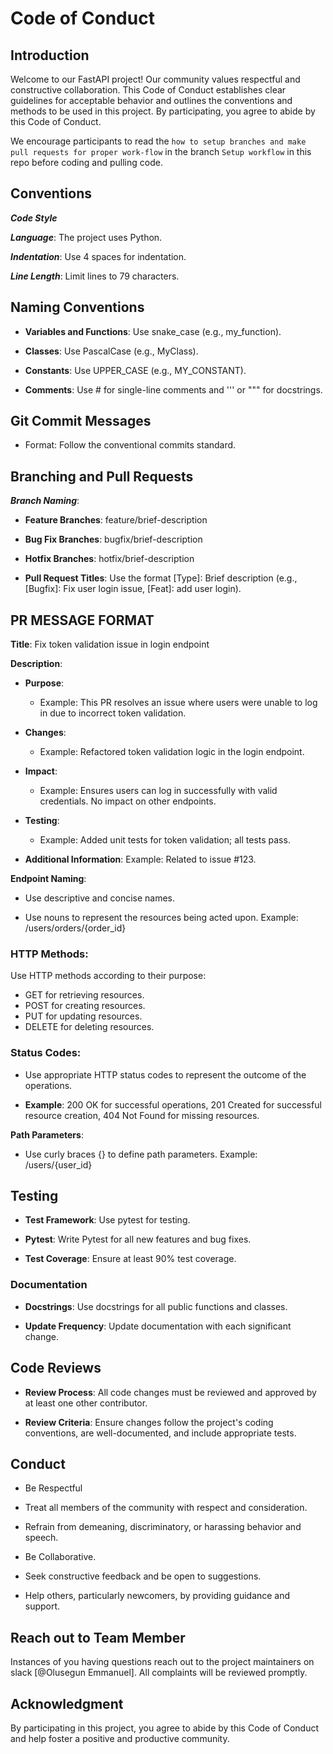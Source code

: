 # Code of Conduct

## Introduction

Welcome to our FastAPI project! Our community values respectful and constructive collaboration. This Code of Conduct establishes clear guidelines for acceptable behavior and outlines the conventions and methods to be used in this project. By participating, you agree to abide by this Code of Conduct.

We encourage participants to read the `how to setup branches and make pull requests for proper work-flow` in the branch `Setup workflow` in this repo before coding and pulling code.
 

## Conventions

***Code Style***

***Language***: The project uses Python.

***Indentation***: Use 4 spaces for indentation.

***Line Length***: Limit lines to 79 characters.


## Naming Conventions

- **Variables and Functions**: Use snake_case (e.g., my_function).

- **Classes**: Use PascalCase (e.g., MyClass).

- **Constants**: Use UPPER_CASE (e.g., MY_CONSTANT).

- **Comments**: Use # for single-line comments and ''' or """ for docstrings.

## Git Commit Messages

- Format: Follow the conventional commits standard.



## Branching and Pull Requests

***Branch Naming***:

- **Feature Branches**: feature/brief-description

- **Bug Fix Branches**: bugfix/brief-description

- **Hotfix Branches**: hotfix/brief-description

- **Pull Request Titles**: Use the format [Type]: Brief description (e.g., [Bugfix]: Fix user login issue,  [Feat]: add user login).




## PR MESSAGE FORMAT

**Title**: Fix token validation issue in login endpoint

**Description**:
- **Purpose**:
   - Example: This PR resolves an issue where users were unable to log in due to incorrect token validation.

- **Changes**: 
  - Example: Refactored token validation logic in the login endpoint.

- **Impact**:
   - Example: Ensures users can log in successfully with valid credentials. No impact on other endpoints.

- **Testing**:
   - Example: Added unit tests for token validation; all tests pass.

- **Additional Information**: Example: Related to issue #123.





**Endpoint Naming**:

- Use descriptive and concise names.

- Use nouns to represent the resources being acted upon. Example: /users/orders/{order_id}

### HTTP Methods:

Use HTTP methods according to their purpose:

- GET for retrieving resources.
- POST for creating resources.
- PUT for updating resources.
- DELETE for deleting resources.

### Status Codes:

- Use appropriate HTTP status codes to represent the outcome of the operations.

- **Example**: 200 OK for successful operations, 201 Created for successful resource creation, 404 Not Found for missing resources.

**Path Parameters**:
- Use curly braces {} to define path parameters.
         Example: /users/{user_id}
 

## Testing

- **Test Framework**: Use pytest for testing.

- **Pytest**: Write Pytest for all new features and bug fixes.

- **Test Coverage**: Ensure at least 90% test coverage.

### Documentation

- **Docstrings**: Use docstrings for all public functions and classes.

- **Update Frequency**: Update documentation with each significant change.

## Code Reviews

- **Review Process**: All code changes must be reviewed and approved by at least one other contributor.

- **Review Criteria**: Ensure changes follow the project's coding conventions, are well-documented, and include appropriate tests.


## Conduct

- Be Respectful

- Treat all members of the community with respect and consideration.

- Refrain from demeaning, discriminatory, or harassing behavior and speech.

- Be Collaborative.

- Seek constructive feedback and be open to suggestions.

- Help others, particularly newcomers, by providing guidance and support.


## Reach out to Team Member

Instances of you having questions reach out to the project maintainers on slack [@Olusegun Emmanuel]. All complaints will be reviewed promptly.

## Acknowledgment

By participating in this project, you agree to abide by this Code of Conduct and help foster a positive and productive community.
